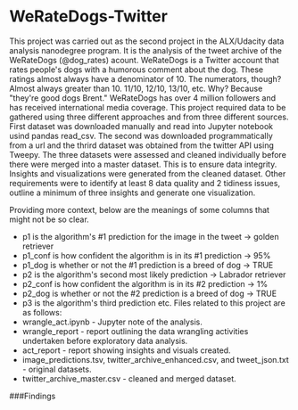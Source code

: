# WeRateDogs-Twitter

This project was carried out as the second project in the ALX/Udacity data analysis nanodegree program.
It is the analysis of the tweet archive of the WeRateDogs (@dog_rates) acount. WeRateDogs is a Twitter account that rates people's dogs with a humorous comment about the dog. These ratings almost always have a denominator of 10. The numerators, though? Almost always greater than 10. 11/10, 12/10, 13/10, etc. Why? Because "they're good dogs Brent." WeRateDogs has over 4 million followers and has received international media coverage. 
This project required data to be gathered using three different approaches and from three different sources. First dataset was downloaded manually and read into Jupyter notebook usind pandas read_csv. The second was downloaded programmatically from a url and the thrird dataset was obtained from the twitter API using Tweepy. 
The three datasets were assessed and cleaned individually before there were merged into a master dataset. This is to ensure data integrity.
Insights and visualizations were generated from the cleaned dataset.
Other requirements were to identify at least 8 data quality and 2 tidiness issues, outline a minimum of three insights and generate one visualization.

Providing more context, below are the meanings of some columns that might not be so clear.
- p1 is the algorithm's #1 prediction for the image in the tweet → golden retriever
- p1_conf is how confident the algorithm is in its #1 prediction → 95%
- p1_dog is whether or not the #1 prediction is a breed of dog → TRUE
- p2 is the algorithm's second most likely prediction → Labrador retriever
- p2_conf is how confident the algorithm is in its #2 prediction → 1%
- p2_dog is whether or not the #2 prediction is a breed of dog → TRUE
- p3 is the algorithm's third prediction
etc.
Files related to this project are as follows:
- wrangle_act.ipynb - Jupyter note of the analysis.
- wrangle_report - report outlining the data wrangling activities undertaken before exploratory data analysis.
- act_report - report showing insights and visuals created.
- image_predictions.tsv, twitter_archive_enhanced.csv, and tweet_json.txt - original datasets.
- twitter_archive_master.csv - cleaned and merged dataset.

###Findings
